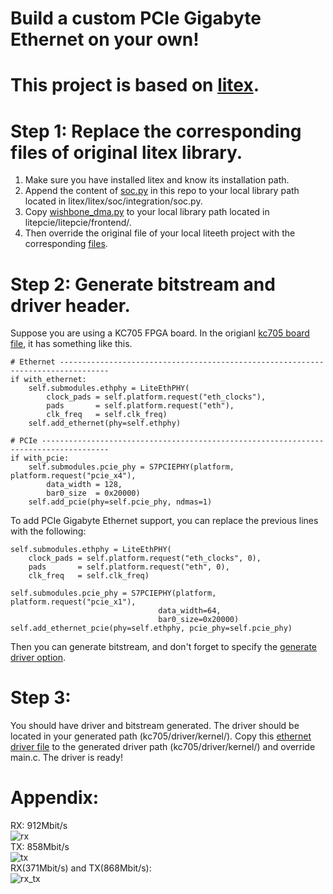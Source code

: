 # Build a custom PCIe Gigabyte Ethernet on your own!    
# This project is based on [litex](https://github.com/enjoy-digital/litex).  
# Step 1: Replace the corresponding files of original litex library.
1. Make sure you have installed litex and know its installation path.
2. Append the content of [soc.py](https://github.com/tongchen126/fpga_pcie_ethernet/tree/main/litex/litex/soc/integration) in this repo to your local library path located in litex/litex/soc/integration/soc.py.
3. Copy [wishbone_dma.py](https://github.com/tongchen126/fpga_pcie_ethernet/tree/main/litepcie/litepcie/frontend) to your local library path located in litepcie/litepcie/frontend/.
4. Then override the original file of your local liteeth project with the corresponding [files](https://github.com/tongchen126/fpga_pcie_ethernet/tree/main/liteeth/liteeth/mac).

# Step 2: Generate bitstream and driver header.
Suppose you are using a KC705 FPGA board. 
In the origianl [kc705 board file](https://github.com/litex-hub/litex-boards/blob/26a7f13a7f70b3ac9557d92a919610bbc3deb563/litex_boards/targets/xilinx_kc705.py#L80), it has something like this.
```
# Ethernet ---------------------------------------------------------------------------------
if with_ethernet:
    self.submodules.ethphy = LiteEthPHY(
        clock_pads = self.platform.request("eth_clocks"),
        pads       = self.platform.request("eth"),
        clk_freq   = self.clk_freq)
    self.add_ethernet(phy=self.ethphy)

# PCIe -------------------------------------------------------------------------------------
if with_pcie:
    self.submodules.pcie_phy = S7PCIEPHY(platform, platform.request("pcie_x4"),
        data_width = 128,
        bar0_size  = 0x20000)
    self.add_pcie(phy=self.pcie_phy, ndmas=1)
```
To add PCIe Gigabyte Ethernet support, you can replace the previous lines with the following:
```
self.submodules.ethphy = LiteEthPHY(
    clock_pads = self.platform.request("eth_clocks", 0),
    pads       = self.platform.request("eth", 0),
    clk_freq   = self.clk_freq)

self.submodules.pcie_phy = S7PCIEPHY(platform, platform.request("pcie_x1"),
                                 data_width=64,
                                 bar0_size=0x20000)
self.add_ethernet_pcie(phy=self.ethphy, pcie_phy=self.pcie_phy)
```
Then you can generate bitstream, and don't forget to specify the [generate driver option](https://github.com/litex-hub/litex-boards/blob/26a7f13a7f70b3ac9557d92a919610bbc3deb563/litex_boards/targets/xilinx_kc705.py#L159).

# Step 3:
You should have driver and bitstream generated. The driver should be located in your generated path (kc705/driver/kernel/).
Copy this [ethernet driver file](https://github.com/tongchen126/fpga_pcie_ethernet/blob/main/driver/main.c) to the generated driver path (kc705/driver/kernel/) and override main.c. The driver is ready!

# Appendix:
RX: 912Mbit/s  
![rx](https://user-images.githubusercontent.com/31961076/156330014-80af9075-c623-4905-b8da-2cf98bfd3e52.png)  
TX: 858Mbit/s  
![tx](https://user-images.githubusercontent.com/31961076/156330058-7715e5d0-626e-4150-a42c-6d3426a1ec12.png)  
RX(371Mbit/s) and TX(868Mbit/s):  
![rx_tx](https://user-images.githubusercontent.com/31961076/156330114-2d5f2750-5217-4660-91fa-5ea3226845ab.png)


